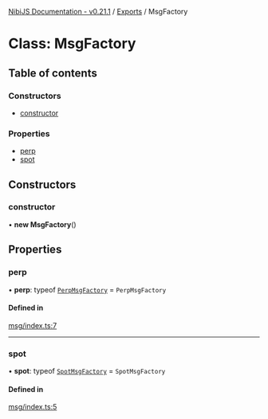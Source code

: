 [NibiJS Documentation - v0.21.1](../intro.md) / [Exports](../modules.md) / MsgFactory

# Class: MsgFactory

## Table of contents

### Constructors

- [constructor](MsgFactory.md#constructor)

### Properties

- [perp](MsgFactory.md#perp)
- [spot](MsgFactory.md#spot)

## Constructors

### constructor

• **new MsgFactory**()

## Properties

### perp

• **perp**: typeof [`PerpMsgFactory`](PerpMsgFactory.md) = `PerpMsgFactory`

#### Defined in

[msg/index.ts:7](https://github.com/NibiruChain/ts-sdk/blob/c58cf2d/packages/nibijs/src/msg/index.ts#L7)

---

### spot

• **spot**: typeof [`SpotMsgFactory`](SpotMsgFactory.md) = `SpotMsgFactory`

#### Defined in

[msg/index.ts:5](https://github.com/NibiruChain/ts-sdk/blob/c58cf2d/packages/nibijs/src/msg/index.ts#L5)
